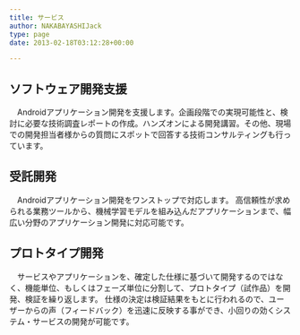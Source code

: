 ```yaml
---
title: サービス
author: NAKABAYASHIJack
type: page
date: 2013-02-18T03:12:28+00:00

---
```

## ソフトウェア開発支援
　Androidアプリケーション開発を支援します。企画段階での実現可能性と、検討に必要な技術調査レポートの作成。ハンズオンによる開発講習。その他、現場での開発担当者様からの質問にスポットで回答する技術コンサルティングも行っています。

## 受託開発
　Androidアプリケーション開発をワンストップで対応します。
高信頼性が求められる業務ツールから、機械学習モデルを組み込んだアプリケーションまで、幅広い分野のアプリケーション開発に対応可能です。

## プロトタイプ開発
　サービスやアプリケーションを、確定した仕様に基づいて開発するのではなく、機能単位、もしくはフェーズ単位に分割して、プロトタイプ（試作品）を開発、検証を繰り返します。 仕様の決定は検証結果をもとに行われるので、ユーザーからの声（フィードバック）を迅速に反映する事ができ、小回りの効くシステム・サービスの開発が可能です。

